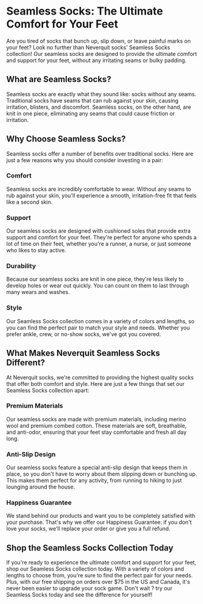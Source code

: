 # Seamless Socks: The Ultimate Comfort for Your Feet

Are you tired of socks that bunch up, slip down, or leave painful marks on your feet? Look no further than Neverquit socks' Seamless Socks collection! Our seamless socks are designed to provide the ultimate comfort and support for your feet, without any irritating seams or bulky padding.

## What are Seamless Socks?

Seamless socks are exactly what they sound like: socks without any seams. Traditional socks have seams that can rub against your skin, causing irritation, blisters, and discomfort. Seamless socks, on the other hand, are knit in one piece, eliminating any seams that could cause friction or irritation.

## Why Choose Seamless Socks?

Seamless socks offer a number of benefits over traditional socks. Here are just a few reasons why you should consider investing in a pair:

### Comfort

Seamless socks are incredibly comfortable to wear. Without any seams to rub against your skin, you'll experience a smooth, irritation-free fit that feels like a second skin.

### Support

Our seamless socks are designed with cushioned soles that provide extra support and comfort for your feet. They're perfect for anyone who spends a lot of time on their feet, whether you're a runner, a nurse, or just someone who likes to stay active.

### Durability

Because our seamless socks are knit in one piece, they're less likely to develop holes or wear out quickly. You can count on them to last through many wears and washes.

### Style

Our Seamless Socks collection comes in a variety of colors and lengths, so you can find the perfect pair to match your style and needs. Whether you prefer ankle, crew, or no-show socks, we've got you covered.

## What Makes Neverquit Seamless Socks Different?

At Neverquit socks, we're committed to providing the highest quality socks that offer both comfort and style. Here are just a few things that set our Seamless Socks collection apart:

### Premium Materials

Our seamless socks are made with premium materials, including merino wool and premium combed cotton. These materials are soft, breathable, and anti-odor, ensuring that your feet stay comfortable and fresh all day long.

### Anti-Slip Design

Our seamless socks feature a special anti-slip design that keeps them in place, so you don't have to worry about them slipping down or bunching up. This makes them perfect for any activity, from running to hiking to just lounging around the house.

### Happiness Guarantee

We stand behind our products and want you to be completely satisfied with your purchase. That's why we offer our Happiness Guarantee: if you don't love your socks, we'll replace your order or give you a full refund.

## Shop the Seamless Socks Collection Today

If you're ready to experience the ultimate comfort and support for your feet, shop our Seamless Socks collection today. With a variety of colors and lengths to choose from, you're sure to find the perfect pair for your needs. Plus, with our free shipping on orders over $75 in the US and Canada, it's never been easier to upgrade your sock game. Don't wait ? try our Seamless Socks today and see the difference for yourself!